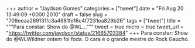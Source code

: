 
+++
author = "Jaydson Gomes"
categories = ["tweet"]
date = "Fri Aug 20 13:49:09 +0000 2010"
draft = false
slug = "709eeaa269131fc3a4981fe16c4f7231ea829b26"
tags = ["tweet"]
title = """Para constar: Show do @WL..."""
tweet = true
micro = true
tweet_url = "https://twitter.com/jaydson/status/21665703384"
+++
Para constar: Show do @WLWildner ontem foi foda. O cara é o grande mestre do Rock Gaúcho.
